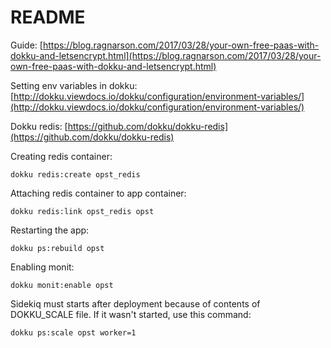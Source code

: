 # README

Guide: [https://blog.ragnarson.com/2017/03/28/your-own-free-paas-with-dokku-and-letsencrypt.html](https://blog.ragnarson.com/2017/03/28/your-own-free-paas-with-dokku-and-letsencrypt.html)

Setting env variables in dokku: [http://dokku.viewdocs.io/dokku/configuration/environment-variables/](http://dokku.viewdocs.io/dokku/configuration/environment-variables/)

Dokku redis: [https://github.com/dokku/dokku-redis](https://github.com/dokku/dokku-redis)

Creating redis container:

`dokku redis:create opst_redis`

Attaching redis container to app container:

`dokku redis:link opst_redis opst`

Restarting the app:

`dokku ps:rebuild opst`

Enabling monit:

`dokku monit:enable opst`

Sidekiq must starts after deployment because of contents of DOKKU_SCALE file.
If it wasn't started, use this command:

`dokku ps:scale opst worker=1`
